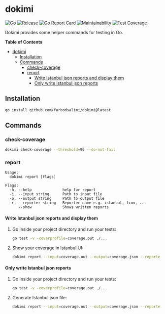 # dokimi

[![Go](https://github.com/farbodsalimi/dokimi/actions/workflows/go.yml/badge.svg)](https://github.com/farbodsalimi/dokimi/actions/workflows/go.yml)
[![Release](https://github.com/farbodsalimi/dokimi/actions/workflows/release.yml/badge.svg)](https://github.com/farbodsalimi/dokimi/actions/workflows/release.yml)
[![Go Report Card](https://goreportcard.com/badge/github.com/farbodsalimi/dokimi)](https://goreportcard.com/report/github.com/farbodsalimi/dokimi)
[![Maintainability](https://api.codeclimate.com/v1/badges/7c1b6f2aca67479f4220/maintainability)](https://codeclimate.com/github/farbodsalimi/dokimi/maintainability)
[![Test Coverage](https://api.codeclimate.com/v1/badges/7c1b6f2aca67479f4220/test_coverage)](https://codeclimate.com/github/farbodsalimi/dokimi/test_coverage)

Dokimi provides some helper commands for testing in Go.

**Table of Contents**

- [dokimi](#dokimi)
  - [Installation](#installation)
  - [Commands](#commands)
    - [check-coverage](#check-coverage)
    - [report](#report)
      - [Write Istanbul json reports and display them](#write-istanbul-json-reports-and-display-them)
      - [Only write Istanbul json reports](#only-write-istanbul-json-reports)

## Installation

```bash
go install github.com/farbodsalimi/dokimi@latest
```

## Commands

### check-coverage

```bash
dokimi check-coverage --threshold=90 --do-not-fail
```

### report

```
Usage:
  dokimi report [flags]

Flags:
  -h, --help              help for report
  -i, --input string      Path to input file
  -o, --output string     Path to output file
  -r, --reporter string   Reporter name e.g. istanbul, lcov, ...
      --show              Shows written reports
```

#### Write Istanbul json reports and display them

1. Go inside your project directory and run your tests:

   ```bash
   go test -v -coverprofile=coverage.out ./...
   ```

2. Show your coverage in Istanbul UI:

   ```bash
   dokimi report --input=coverage.out --output=coverage.json --reporter=istanbul --show
   ```

#### Only write Istanbul json reports

1. Go inside your project directory and run your tests:

   ```bash
   go test -v -coverprofile=coverage.out ./...
   ```

2. Generate Istanbul json file:

   ```bash
   dokimi report --input=coverage.out --output=coverage.json --reporter=istanbul
   ```
